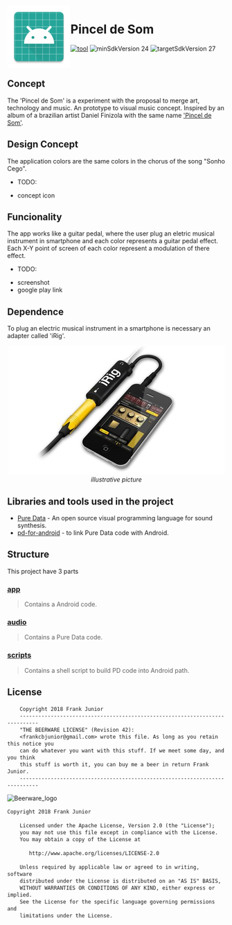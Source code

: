 <img alt="Icon" src="app/app/src/main/res/mipmap-xxhdpi/ic_launcher.png?raw=true" align="left" hspace="1" vspace="1">

# Pincel de Som

[![tool](https://img.shields.io/badge/tool-libpd-0D47A1.svg?style=true)](https://github.com/libpd/pd-for-android)
![minSdkVersion 24](https://img.shields.io/badge/minSdkVersion-24-F44336.svg?style=true)
![targetSdkVersion 27](https://img.shields.io/badge/targetSdkVersion-27-F9A825.svg?style=true)

</br>

## Concept

The 'Pincel de Som' is a experiment with the proposal to merge art, technology and music. An prototype to visual music concept. Inspired by an album of a brazilian artist Daniel Finizola with the same name ['Pincel de Som'](https://soundcloud.com/daniel-finizola).

## Design Concept

The application colors are the same colors in the chorus of the song "Sonho Cego".

* TODO:
- concept icon

## Funcionality

The app works like a guitar pedal, where the user plug an eletric musical instrument in smartphone and each color represents a guitar pedal effect. Each X-Y point of screen of each color represent a modulation of there effect.

* TODO:
- screenshot
- google play link

## Dependence

To plug an electric musical instrument in a smartphone is necessary an adapter called 'iRig'.

<p align="center">
  <img src="art/irig_example.jpg">
  <br/>
  <em>illustrative picture</em>
</p>

## Libraries and tools used in the project

* [Pure Data](https://puredata.info/) - An open source visual programming language for sound synthesis.
* [pd-for-android](https://github.com/libpd/pd-for-android) - to link Pure Data code with Android.

## Structure

This project have 3 parts

### [app]

> Contains a Android code.

### [audio]

> Contains a Pure Data code.

### [scripts]

> Contains a shell script to build PD code into Android path.

## License

```
    Copyright 2018 Frank Junior
    ----------------------------------------------------------------------------
    "THE BEERWARE LICENSE" (Revision 42):
    <frankcbjunior@gmail.com> wrote this file. As long as you retain this notice you
    can do whatever you want with this stuff. If we meet some day, and you think
    this stuff is worth it, you can buy me a beer in return Frank Junior.
    ----------------------------------------------------------------------------
```

![Beerware_logo](http://upload.wikimedia.org/wikipedia/commons/thumb/d/d5/BeerWare_Logo.svg/220px-BeerWare_Logo.svg.png)

```
Copyright 2018 Frank Junior

    Licensed under the Apache License, Version 2.0 (the "License");
    you may not use this file except in compliance with the License.
    You may obtain a copy of the License at

       http://www.apache.org/licenses/LICENSE-2.0

    Unless required by applicable law or agreed to in writing, software
    distributed under the License is distributed on an "AS IS" BASIS,
    WITHOUT WARRANTIES OR CONDITIONS OF ANY KIND, either express or implied.
    See the License for the specific language governing permissions and
    limitations under the License.
```

[app]: app "App module"
[audio]: audio "Audio module"
[scripts]: scripts "Scripts module"
